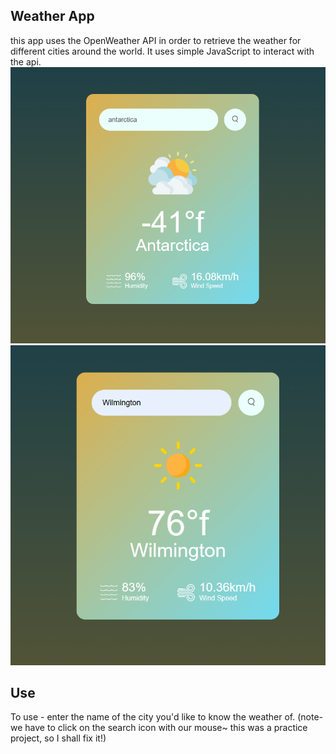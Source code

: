 ## Weather App
this app uses the OpenWeather API in order to retrieve the weather for different cities around the world. It uses simple JavaScript to interact with the api.
![app demo](<weather app2.png>) ![app demo](<weather app1.png>)
## Use
To use - enter the name of the city you'd like to know the weather of. (note- we have to click on the search icon with our mouse~ this was a practice project, so I shall fix it!)



